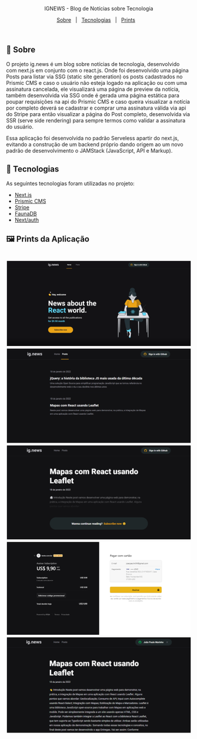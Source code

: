 

<p align="center">
  IGNEWS - Blog de Notícias sobre Tecnologia
  <br>

<p align="center">
  <a href="#dart-sobre">Sobre</a> &#xa0; | &#xa0;
  <a href="#rocket-tecnologias">Tecnologias</a> &#xa0; | &#xa0;
  <a href="#framed_picture-imagens">Prints</a> &#xa0; &#xa0;
</p>

<br>

## :dart: Sobre ##

O projeto ig.news é um blog sobre notícias de tecnologia, desenvolvido com next.js em conjunto com o react.js. Onde foi desenvolvido uma página Posts para listar via SSG (static site generation) os posts cadastrados no Prismic CMS e caso o usuário não esteja logado na aplicação ou com uma assinatura cancelada, ele visualizará uma página de preview da notícia, também desenvolvida via SSG onde é gerada uma página estática para poupar requisições na api do Prismic CMS e caso queira visualizar a notícia por completo deverá se cadastrar e comprar uma assinatura válida via api do Stripe para então visualizar a página do Post completo, desenvolvida via SSR (serve side rendering) para sempre termos como validar a assinatura do usuário.

Essa aplicação foi desenvolvida no padrão Serveless apartir do next.js, evitando a construção de um backend próprio dando origem ao um novo padrão de desenvolvimento o JAMStack (JavaScript, API e Markup).

## :rocket: Tecnologias ##

As seguintes tecnologias foram utilizadas no projeto:

- [Next.js](https://nextjs.org/)
- [Prismic CMS](https://prismic.io/)
- [Stripe](https://stripe.com/)
- [FaunaDB](https://fauna.com/)
- [Next/auth](https://next-auth.js.org/)

## :framed_picture: Prints da Aplicação ##

<h1 align="center">
    <img alt = "Web app" src = "./.github/image-01.png" width = "500px" />
    <img alt = "Web app" src = "./.github/image-02.PNG" width = "500px" />
    <img alt = "Web app" src = "./.github/image-03.PNG" width = "500px" />
    <img alt = "Web app" src = "./.github/image-04.PNG" width = "500px" />
    <img alt = "Web app" src = "./.github/image-05.PNG" width = "500px" />
</h1>
